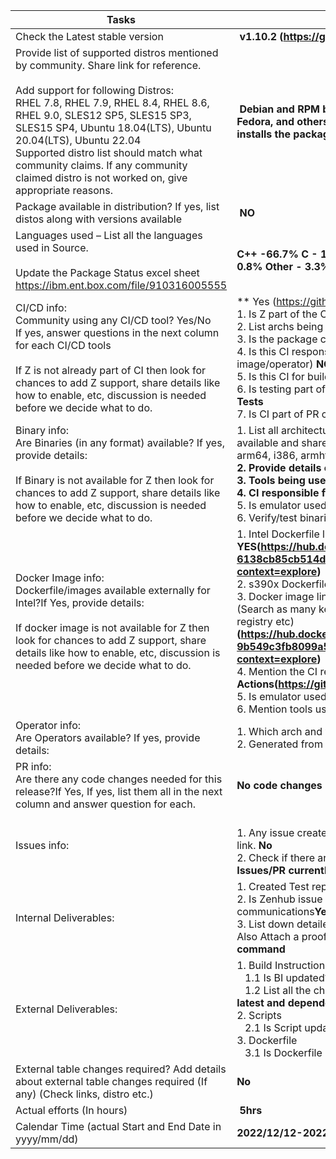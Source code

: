Tasks | Details 
-- | --
Check the Latest stable version |  **v1.10.2 (https://github.com/zerotier/ZeroTierOne/tree/1.10.2)**
Provide list of supported distros mentioned by community. Share link for reference.<br><br>Add support for following   Distros:<br>  RHEL 7.8, RHEL 7.9, RHEL 8.4, RHEL 8.6, RHEL 9.0, SLES12 SP5, SLES15 SP3, SLES15 SP4, Ubuntu 18.04(LTS), Ubuntu 20.04(LTS), Ubuntu 22.04 <br> Supported distro list should match   what community claims. If any community claimed distro is not worked on, give   appropriate reasons. |  **Debian and RPM based distributions including Debian, Ubuntu, CentOS, RHEL, Fedora, and others are supported via a script that adds the right repository and installs the package.(https://www.zerotier.com/download/)**
Package   available in distribution? If yes, list distos along with versions available |  **NO**
Languages used – List all the languages used in Source. <br><br>Update the Package Status excel sheet <br>https://ibm.ent.box.com/file/910316005555 |**C++ -66.7%	C - 14.6%	Assembly - 8.5%	 Shell - 3.7%	 Makefile - 2.4%	 C# - 0.8%	Other - 3.3%**
CI/CD info: <br> Community using any CI/CD tool? Yes/No<br>If yes, answer questions in the next column for each CI/CD tools<br><br>If Z is not already part of CI then look for chances to add Z support, share details like how to enable, etc, discussion is needed before we decide what to do.  | ** Yes (https://github.com/zerotier/ZeroTierOne/actions) public CI/CD info. found**  <br>1. Is Z part of the CI? If yes, working properly & build succ?**NO** <br> 2.  List archs being built **Ubuntu 22.04/amd64**<br>3. Is the package cross compiled? **NO**<br>4. Is this CI responsible for releasing any build artifact (e.g., binary/docker image/operator)  **NO**<br>5. Is this CI for build only? **For build and test**<br>6. Is testing part of the CI (What kind of testing. E.g. unit test, integration test) **Cargo Tests**<br>7.   Is CI part of PR checks or PR merge commits? **Yes**
Binary info:<br>Are Binaries (in any format) available? If yes, provide details: <br><br>If Binary is not available for Z then look for chances to add Z support, share details like how to enable, etc, discussion is needed before we decide what to do.  |  1.	List all architectures (including no-arch/no-mention) for which binaries are available and share link to download.** x86-64, ppc64le, s390x, aarch64, amd64, arm64, i386, armhf,  (https://download.zerotier.com/RELEASES/1.10.2/dist/)**<br>2. Provide details on how it is built e.g. cross vs native **Cross**<br>3.	Tools being used to create binary **Not Found**<br>4.	CI responsible for releasing the binary**Not found**<br>5.	Is emulator used?**No**<br>6.	Verify/test binaries and share results.
Docker Image info:<br> Dockerfile/images available externally for Intel?If Yes, provide details: <br> <br>If docker image is not available for Z then look for chances to add Z support, share details like how to enable, etc, discussion is needed before we decide what to do. |  1.	Intel Dockerfile link: **YES(https://hub.docker.com/layers/zerotier/zerotier/1.10.2/images/sha256-6138cb85cb514defd4ea63db8864f65386c06c8060e96b1dc7307b2aa5005a95?context=explore)**<br>2. s390x Dockerfile link (Maintained by us / Community):**Community**<br>3.	Docker image link (for s390x and other platforms (Intel, amd, ppc64 etc): <br>(Search as many keywords as u can think of – e.g.  dockerhub, google, gcloud , Rhel registry etc)**(https://hub.docker.com/layers/zerotier/zerotier/1.10.2/images/sha256-9b549c3fb8099a59029d3befc3f8c7921e155a2f0d90e71c74630acfa678b9a5?context=explore)**<br>4.	Mention the CI responsible for building   and publishing docker image.**Github Actions(https://github.com/zyclonite/zerotier-docker/actions)**<br>5.	Is emulator used?**qemu**<br>6.	Mention tools used to build the image.**podman and buildah**
Operator info:<br> Are Operators available?   If yes, provide details:| 1. Which arch and where to find it (link should be provided).  **NO**<br>2.   Generated from their CI/CD? **NO**
PR info:<br> Are there any code changes needed for this release?If Yes, If yes, list them all in the next column and answer question for each. | **No code changes required**
Issues info:| <br>1. Any issue created with community (GitHub, JIRA, Bugzilla etc)?If Yes, provide issue link. **No**<br>2. Check if there are existing open issues/PR’s and if it's still valid for this release.  **No Issues/PR currently exists**
Internal Deliverables: | 1.	Created Test reports (Table format)?Use test result template**NA**<br>2.	Is Zenhub issue updated with all UpToDate info including informal community communications**Yes**<br>3.	List down detailed Steps followed to verify the package. Give reference link as well. Also Attach a proof of verification on the ZenHub issue.**Verified using version check command**
External Deliverables: | 1.	Build Instructions <br>&nbsp;&nbsp;&nbsp;1.1	Is BI updated?**Yes**<br>&nbsp;&nbsp;&nbsp;1.2	List all the changes done with respect to published version**Changed version to latest and dependency version of gcc updated and zlib install command added**<br>2.	Scripts <br>&nbsp;&nbsp;&nbsp;2.1	Is Script updated?**No, Scripts are not maintained **<br>3.	Dockerfile  <br>&nbsp;&nbsp;&nbsp;3.1	Is Dockerfile updated?**No, we don't maintain dockerfile for this pkg**<br>
External table changes required? Add details about external table changes required (If any) (Check links, distro etc.) | **No**
Actual efforts (In   hours) |  **5hrs**
Calendar   Time (actual Start and End Date in yyyy/mm/dd) | **2022/12/12-2022/12/16** 
